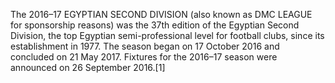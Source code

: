 The 2016–17 EGYPTIAN SECOND DIVISION (also known as DMC LEAGUE for sponsorship reasons) was the 37th edition of the Egyptian Second Division, the top Egyptian semi-professional level for football clubs, since its establishment in 1977. The season began on 17 October 2016 and concluded on 21 May 2017. Fixtures for the 2016–17 season were announced on 26 September 2016.[1]

